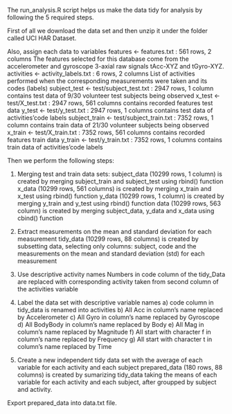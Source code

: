 The run_analysis.R script helps us make the data tidy for analysis by following the 5 required steps.

First of all we download the data set and then unzip it under the folder called UCI HAR Dataset.

Also, assign each data to variables
features <- features.txt : 561 rows, 2 columns
The features selected for this database come from the accelerometer and gyroscope 3-axial raw signals tAcc-XYZ and tGyro-XYZ.
activities <- activity_labels.txt : 6 rows, 2 columns
List of activities performed when the corresponding measurements were taken and its codes (labels)
subject_test <- test/subject_test.txt : 2947 rows, 1 column
contains test data of 9/30 volunteer test subjects being observed
x_test <- test/X_test.txt : 2947 rows, 561 columns
contains recorded features test data
y_test <- test/y_test.txt : 2947 rows, 1 columns
contains test data of activities’code labels
subject_train <- test/subject_train.txt : 7352 rows, 1 column
contains train data of 21/30 volunteer subjects being observed
x_train <- test/X_train.txt : 7352 rows, 561 columns
contains recorded features train data
y_train <- test/y_train.txt : 7352 rows, 1 columns
contains train data of activities’code labels

Then we perform the following steps:

1. Merging test and train data sets:
subject_data (10299 rows, 1 column) is created by merging subject_train and subject_test using rbind() function
x_data (10299 rows, 561 columns) is created by merging x_train and x_test using rbind() function
y_data (10299 rows, 1 column) is created by merging y_train and y_test using rbind() function
data (10299 rows, 563 column) is created by merging subject_data, y_data and x_data using cbind() function

2. Extract measurements on the mean and standard deviation for each measurement
tidy_data (10299 rows, 88 columns) is created by subsetting data, selecting only columns: subject, code and the measurements on the mean and standard deviation (std) for each measurement

3. Use descriptive activity names
Numbers in code column of the tidy_Data are replaced with corresponding activity taken from second column of the activities variable

4. Label the data set with descriptive variable names
a) code column in tidy_data is renamed into activities
b) All Acc in column’s name replaced by Accelerometer
c) All Gyro in column’s name replaced by Gyroscope
d) All BodyBody in column’s name replaced by Body
e) All Mag in column’s name replaced by Magnitude
f) All start with character f in column’s name replaced by Frequency
g) All start with character t in column’s name replaced by Time

5. Create a new independent tidy data set with the average of each variable for each activity and each subject
prepared_data (180 rows, 88 columns) is created by sumarizing tidy_data taking the means of each variable for each activity and each subject, after groupped by subject and activity.

Export prepared_data into data.txt file.